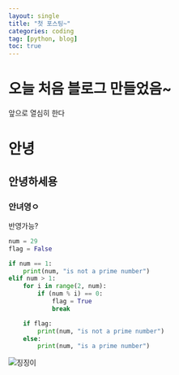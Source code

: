 ```yaml
---
layout: single
title: "첫 포스팅~"
categories: coding
tag: [python, blog]
toc: true
---
```



# 오늘 처음 블로그 만들었음~

앞으로 열심히 한다



# 안녕

## 안녕하세용

### 안녀영ㅇ

반영가능?


```python
num = 29
flag = False

if num == 1:
    print(num, "is not a prime number")
elif num > 1:
    for i in range(2, num):
        if (num % i) == 0:
            flag = True
            break

    if flag:
        print(num, "is not a prime number")
    else:
        print(num, "is a prime number")

```




![징징이](../images/2024-01-05-first/징징이.jpeg)





